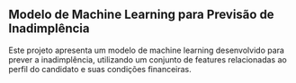 ## Modelo de Machine Learning para Previsão de Inadimplência 
Este projeto apresenta um modelo de machine learning desenvolvido para prever a inadimplência, 
utilizando um conjunto de features relacionadas ao perfil do candidato e suas condições financeiras.

